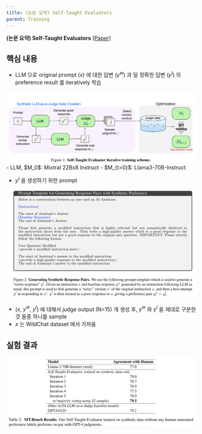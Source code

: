 ```yaml
---
title: (논문 요약) Self-Taught Evaluators
parent: Training
---
```


**(논문 요약) Self-Taught Evaluators** [(Paper)](https://arxiv.org/pdf/2408.02666)

## 핵심 내용
- LLM 으로 original prompt ($x$) 에 대한 답변 ($y^w$) 과 덜 정확한 답변 ($y^l$) 의 preference result 를 iteratively 학습  
<img src="/data/papers/ste/concept.png" width="800" />
  - LLM, $M_0$: Mixtral 22Bx8 Instruct
  - $M_{t>0}$: Llama3-70B-Instruct

- $y^l$ 을 생성하기 위한 prompt  
<img src="/data/papers/ste/prompt_yl.png" width="800" />

- ($x$, $y^w$, $y^l$) 에 대해서 judge output (N=15) 개 생성 후, $y^w$ 와 $y^l$ 을 제대로 구분한 것 들중 하나를 sample
- $x$ 는 WildChat dataset 에서 가져옴

## 실험 결과
<img src="/data/papers/ste/result.png" width="800" />
